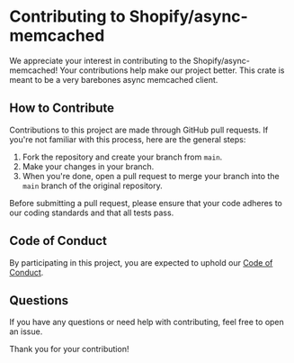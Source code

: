 # Contributing to Shopify/async-memcached

We appreciate your interest in contributing to the Shopify/async-memcached! Your contributions help make our project better. This crate is meant to be a very barebones async memcached client.

## How to Contribute

Contributions to this project are made through GitHub pull requests. If you're not familiar with this process, here are the general steps:

1. Fork the repository and create your branch from `main`.
2. Make your changes in your branch.
3. When you're done, open a pull request to merge your branch into the `main` branch of the original repository.

Before submitting a pull request, please ensure that your code adheres to our coding standards and that all tests pass.

## Code of Conduct

By participating in this project, you are expected to uphold our [Code of Conduct](./CODE_OF_CONDUCT.md).

## Questions

If you have any questions or need help with contributing, feel free to open an issue.

Thank you for your contribution!
